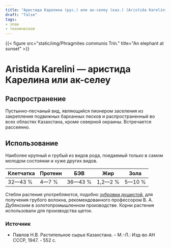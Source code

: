```yaml
---
title: "Аристида Карелина (рус.) или ак-селеу (каз.) (Aristida Karelini Trin. et Rupr)"
draft: "false"
tags:
- злак
- техническое
--- 
```

{{< figure src="static/img/Phragmites communis Trin." title="An elephant at sunset" >}}
# Aristida Karelini  — аристида Карелина или ак-селеу
## Распространение
Пустынно-песчаный вид, являющийся пионером заселения из закрепления подвижных барханных песков и распространенный во всех областях Казахстана, кроме северной окраины. Встречается рассеянно.
## Использование
Наиболее крупный и грубый из видов рода, поедаемый только в самом молодом состоянии и хуже других видов. 

| Клетчатка 	| Протеин 	| БЭВ 	| Жир 	| Зола 	|
|---	|---	|---	|---	|---	|
| 32—43 % 	| 4—7 % 	| 36—43 % 	| 1,2—2 % 	| 5—10 % 	|

Стебли растения употребляются, подобно [зубровки душистой](https://kazflora.online/зубровка-душистая/), для получения грубого волокна, рекомендованного профессором В. А. Дубянским в золотопромышленном производстве. Корни растения использовали для производства щеток.
### Источник
* Павлов Н.В. Растительное сырье Казахстана. – М.-Л.: Изд-во АН СССР, 1947. - 552 с.
